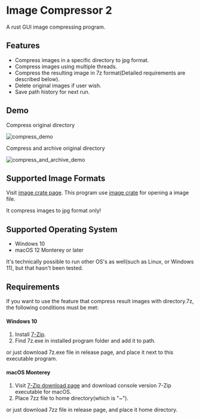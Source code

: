 # Image Compressor 2

A rust GUI image compressing program. 

## Features
- Compress images in a specific directory to jpg format.
- Compress images using multiple threads. 
- Compress the resulting image in 7z format(Detailed requirements are described below).
- Delete original images if user wish.
- Save path history for next run. 

## Demo

Compress original directory

![compress_demo](./examples/compress_demo.webp)


Compress and archive original directory

![compress_and_archive_demo](./examples/compress_and_archive_demo.webp)

## Supported Image Formats

Visit [image crate page](https://crates.io/crates/image). This program use [image crate](https://crates.io/crates/image) for opening a image file. 

It compress images to jpg format only! 

## Supported Operating System

- Windows 10
- macOS 12 Monterey or later

It's technically possible to run other OS's as well(such as Linux, or Windows 11), but that hasn't been tested.

## Requirements

If you want to use the feature that compress result images with directory.7z, the following conditions must be met:

#### Windows 10

1. Install [7-Zip](https://www.7-zip.org/).
2. Find 7z.exe in installed program folder and add it to path. 

or just download 7z.exe file in release page, and place it next to this executable program. 

#### macOS Monterey

1. Visit [7-Zip download page](https://www.7-zip.org/download.html) and download console version 7-Zip executable for macOS. 
2. Place 7zz file to home directory(which is "~").

or just download 7zz file in release page, and place it home directory. 
